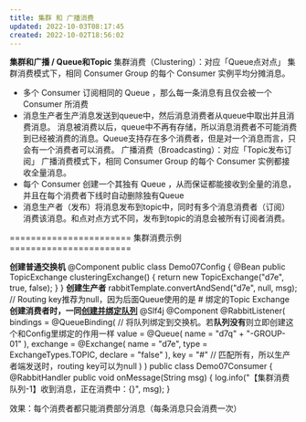```yaml
---
title: 集群 和 广播消费
updated: 2022-10-03T08:17:45
created: 2022-10-02T18:56:02
---
```


**集群和广播 / Queue和Topic**
集群消费（Clustering）：对应「Queue点对点」 集群消费模式下，相同 Consumer Group 的每个 Consumer 实例平均分摊消息。
- 多个 Consumer 订阅相同的 Queue ，那么每一条消息有且仅会被一个 Consumer 所消费
- 消息生产者生产消息发送到queue中，然后消息消费者从queue中取出并且消费消息。 消息被消费以后，queue中不再有存储，所以消息消费者不可能消费到已经被消费的消息。Queue支持存在多个消费者，但是对一个消息而言，只会有一个消费者可以消费。
广播消费（Broadcasting）：对应「Topic发布订阅」 广播消费模式下，相同 Consumer Group 的每个 Consumer 实例都接收全量消息。
- 每个 Consumer 创建一个其独有 Queue ，从而保证都能接收到全量的消息，并且在每个消费者下线时自动删除独有Queue
- 消息生产者（发布）将消息发布到topic中，同时有多个消息消费者（订阅）消费该消息。和点对点方式不同，发布到topic的消息会被所有订阅者消费。

======================= 集群消费示例 =======================

**创建普通交换机**
@Component
public class Demo07Config {
@Bean
public TopicExchange clusteringExchange() {
return new TopicExchange("d7e", true, false);
}
}
**创建生产者**
rabbitTemplate.convertAndSend("d7e", null, msg); // Routing key推荐为null，因为后面Queue使用的是 \# 绑定的Topic Exchange
**创建消费者时，一同<u>创建并绑定队列</u>**
@Slf4j
@Component
@RabbitListener(
bindings = @QueueBinding( // 将队列绑定到交换机。若**队列没有**则立即创建这个和Config里绑定的作用一样
value = @Queue(
name = "d7q" + "-GROUP-01"
),
exchange = @Exchange(
name = "d7e",
type = ExchangeTypes.TOPIC,
declare = "false"
),
key = "#" // 匹配所有，所以生产者端发送时，routing key可以为null
)
)
public class Demo07Consumer {
@RabbitHandler
public void onMessage(String msg) {
log.info("【集群消费队列-1】收到消息，正在消费中：{}", msg);
}

效果：每个消费者都只能消费部分消息（每条消息只会消费一次）

